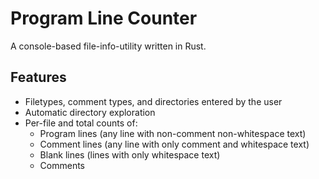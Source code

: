 # Program Line Counter
A console-based file-info-utility written in Rust.

## Features
- Filetypes, comment types, and directories entered by the user
- Automatic directory exploration
- Per-file and total counts of:
  - Program lines (any line with non-comment non-whitespace text)
  - Comment lines (any line with only comment and whitespace text)
  - Blank lines (lines with only whitespace text)
  - Comments
